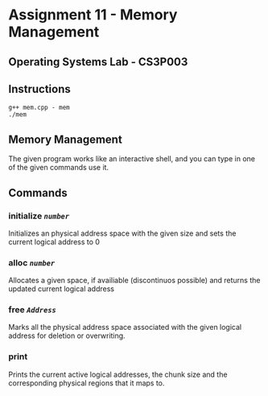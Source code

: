 # Assignment 11 - Memory Management

## Operating Systems Lab - CS3P003

## Instructions
```
g++ mem.cpp - mem
./mem
```

## Memory Management
The given program works like an interactive shell, and you can type in one of the given commands use it.

## Commands

### initialize *`number`*
Initializes an physical address space with the given size and sets the current logical address to 0

### alloc *`number`*
Allocates a given space, if availiable (discontinuos possible) and returns the updated current logical address

### free *`Address`*
Marks all the physical address space associated with the given logical address for deletion or overwriting.

### print
Prints the current active logical addresses, the chunk size and the corresponding physical regions that it maps to.


